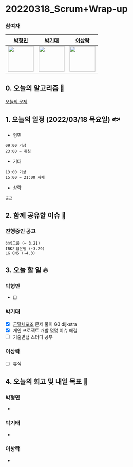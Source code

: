 # 20220318_Scrum+Wrap-up

### 참여자

| [박형민](https://github.com/npnppn)  | [박기태](https://github.com/idiot-kitto)   | [이상락](https://github.com/SangRakee)  |
| :------: | :------: | :------:
|<img src="https://github.com/npnppn.png" width="80"> | <img src="https://github.com/idiot-kitto.png" width="80">|<img src="https://github.com/SangRakee.png" width="80">

## 0. 오늘의 알고리즘 🎈
[오늘의 문제](
https://github.com/tony9402/baekjoon/blob/main/picked.md) 


## 1. 오늘의 일정 (2022/03/18 목요일) 🐟

- 형민
```
09:00 기상
23:00 ~ 취침
```

- 기태
```
13:00 기상
15:00 ~ 21:00 까페
```

- 상락
```
출근
```

## 2. 함께 공유할 이슈 💌



### 진행중인 공고
```
삼성그룹 (~ 3.21)
IBK기업은행 (~3.29)
LG CNS (~4.3)
```



## 3. 오늘 할 일 🔥



### 박형민
- [ ] 




### 박기태
- [x] [군탈체포조](https://www.acmicpc.net/problem/23354) 문제 풀이 G3 dijkstra
- [x] 개인 프로젝트 개발 몇몇 이슈 해결
- [ ] 기술면접 스터디 공부

### 이상락
- [ ] 휴식




## 4. 오늘의 회고 및 내일 목표 🎈



### 박형민
-



### 박기태

- 


### 이상락

- 
